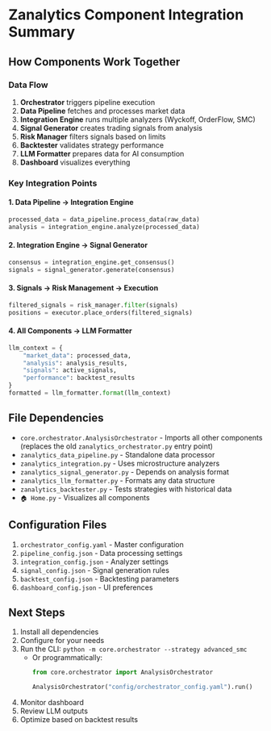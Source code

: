 # Zanalytics Component Integration Summary

## How Components Work Together

### Data Flow
1. **Orchestrator** triggers pipeline execution
2. **Data Pipeline** fetches and processes market data
3. **Integration Engine** runs multiple analyzers (Wyckoff, OrderFlow, SMC)
4. **Signal Generator** creates trading signals from analysis
5. **Risk Manager** filters signals based on limits
6. **Backtester** validates strategy performance
7. **LLM Formatter** prepares data for AI consumption
8. **Dashboard** visualizes everything

### Key Integration Points

#### 1. Data Pipeline → Integration Engine
```python
processed_data = data_pipeline.process_data(raw_data)
analysis = integration_engine.analyze(processed_data)
```

#### 2. Integration Engine → Signal Generator
```python
consensus = integration_engine.get_consensus()
signals = signal_generator.generate(consensus)
```

#### 3. Signals → Risk Management → Execution
```python
filtered_signals = risk_manager.filter(signals)
positions = executor.place_orders(filtered_signals)
```

#### 4. All Components → LLM Formatter
```python
llm_context = {
    "market_data": processed_data,
    "analysis": analysis_results,
    "signals": active_signals,
    "performance": backtest_results
}
formatted = llm_formatter.format(llm_context)
```

## File Dependencies

- `core.orchestrator.AnalysisOrchestrator` - Imports all other components
  (replaces the old `zanalytics_orchestrator.py` entry point)
- `zanalytics_data_pipeline.py` - Standalone data processor
- `zanalytics_integration.py` - Uses microstructure analyzers
- `zanalytics_signal_generator.py` - Depends on analysis format
- `zanalytics_llm_formatter.py` - Formats any data structure
- `zanalytics_backtester.py` - Tests strategies with historical data
- `🏠 Home.py` - Visualizes all components

## Configuration Files

1. `orchestrator_config.yaml` - Master configuration
2. `pipeline_config.json` - Data processing settings
3. `integration_config.json` - Analyzer settings
4. `signal_config.json` - Signal generation rules
5. `backtest_config.json` - Backtesting parameters
6. `dashboard_config.json` - UI preferences

## Next Steps

1. Install all dependencies
2. Configure for your needs
3. Run the CLI: `python -m core.orchestrator --strategy advanced_smc`
   - Or programmatically:
     ```python
     from core.orchestrator import AnalysisOrchestrator

     AnalysisOrchestrator("config/orchestrator_config.yaml").run()
     ```
4. Monitor dashboard
5. Review LLM outputs
6. Optimize based on backtest results
